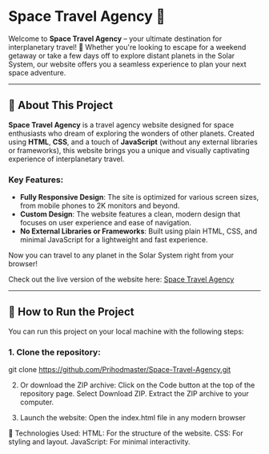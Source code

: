 # Space Travel Agency 🚀

Welcome to **Space Travel Agency** – your ultimate destination for interplanetary travel! 🚀 Whether you're looking to escape for a weekend getaway or take a few days off to explore distant planets in the Solar System, our website offers you a seamless experience to plan your next space adventure.

---

## 🚀 About This Project

**Space Travel Agency** is a travel agency website designed for space enthusiasts who dream of exploring the wonders of other planets. Created using **HTML**, **CSS**, and a touch of **JavaScript** (without any external libraries or frameworks), this website brings you a unique and visually captivating experience of interplanetary travel.

### Key Features:

- **Fully Responsive Design**: The site is optimized for various screen sizes, from mobile phones to 2K monitors and beyond.
- **Custom Design**: The website features a clean, modern design that focuses on user experience and ease of navigation.
- **No External Libraries or Frameworks**: Built using plain HTML, CSS, and minimal JavaScript for a lightweight and fast experience.

Now you can travel to any planet in the Solar System right from your browser!

Check out the live version of the website here: [Space Travel Agency](https://spacetravelagency.vercel.app/)

---

## 🚀 How to Run the Project
You can run this project on your local machine with the following steps:

### 1. Clone the repository:
git clone https://github.com/Prihodmaster/Space-Travel-Agency.git

2. Or download the ZIP archive:
Click on the Code button at the top of the repository page.
Select Download ZIP.
Extract the ZIP archive to your computer.

4. Launch the website:
Open the index.html file in any modern browser 

🚀 Technologies Used:
HTML: For the structure of the website.
CSS: For styling and layout.
JavaScript: For minimal interactivity.
